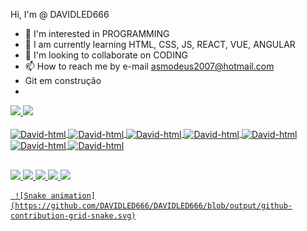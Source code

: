 Hi, I'm @ DAVIDLED666
- 👀 I'm interested in PROGRAMMING
- 🌱 I am currently learning HTML, CSS, JS, REACT, VUE, ANGULAR
- 💞️ I'm looking to collaborate on CODING
- 📫 How to reach me by e-mail asmodeus2007@hotmail.com
- Git em construção
- 



<div>
<a href="https://github.com/DAVIDLED666" />
  <img height="180 em" src="https://github-readme-stats.vercel.app/api?username=DAVIDLED666&show_icons=true&theme=dracula" / >
  <img height="180 em" src="https://github-readme-stats.vercel.app/api/top-langs/?username=DAVIDLED666&layout=compact&theme=dracula" />
</div>

<div style="display: inline_block"><br>
  <img align="center" alt="David-html" height="50" width="100" src="https://cdn.jsdelivr.net/gh/devicons/devicon/icons/html5/html5-plain-wordmark.svg" />
  <img align="center" alt="David-html" height="50" width="100" src="https://cdn.jsdelivr.net/gh/devicons/devicon/icons/css3/css3-plain-wordmark.svg" />
  <img align="center" alt="David-html" height="50" width="50" src="https://cdn.jsdelivr.net/gh/devicons/devicon/icons/javascript/javascript-plain.svg" />         
  <img align="center" alt="David-html" height="50" width="100" src="https://cdn.jsdelivr.net/gh/devicons/devicon/icons/react/react-original-wordmark.svg" />
  <img align="center" alt="David-html" height="50" width="100" src="https://cdn.jsdelivr.net/gh/devicons/devicon/icons/nodejs/nodejs-plain-wordmark.svg" />        
  <img align="center" alt="David-html" height="50" width="100" src="https://cdn.jsdelivr.net/gh/devicons/devicon/icons/vuejs/vuejs-original-wordmark.svg" />   
  <img align="center" alt="David-html" height="50" width="100"src="https://cdn.jsdelivr.net/gh/devicons/devicon/icons/angularjs/angularjs-original.svg" />

  ##
  
<div>
    <a href=" david-alves-2833b37a/" target="_blank"><img src="https://img.shields.io/badge/LinkedIn-0077B5?style=for-the-badge&logo=linkedin&logoColor=white">
    <a href="https://www.instagram.com/david.alves.2004/" target="_blank"><img src="https://img.shields.io/badge/Instagram-E4405F?style=for-the-badge&logo=instagram&logoColor=white">
  	<a href="https://web.facebook.com/david.alves.39750/" target="_blank"><img src="https://img.shields.io/badge/Facebook-1877F2?style=for-the-badge&logo=facebook&logoColor=white">
     <a href="asmodeus2007@hotmail.com" target="_blank"><img src="https://img.shields.io/badge/Microsoft_Outlook-0078D4?style=for-the-badge&logo=microsoft-outlook&logoColor=white">
  	 <a href="+5521969208584" target="_blank"><img src="https://img.shields.io/badge/WhatsApp-25D366?style=for-the-badge&logo=whatsapp&logoColor=white">     
      
     ![Snake animation](https://github.com/DAVIDLED666/DAVIDLED666/blob/output/github-contribution-grid-snake.svg)

</div> 
